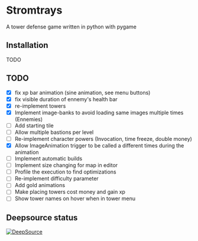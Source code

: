 # Stromtrays

A tower defense game written in python with pygame

## Installation

TODO

## TODO

* [x] fix xp bar animation (sine animation, see menu buttons)
* [x] fix visible duration of ennemy's health bar
* [X] re-implement towers
* [x] Implement image-banks to avoid loading same images multiple times (Ennemies)
* [ ] Add starting tile
* [ ] Allow multiple bastions per level
* [ ] Re-implement character powers (Invocation, time freeze, double money)
* [X] Allow ImageAnimation trigger to be called a different times during the animation
* [ ] Implement automatic builds
* [ ] Implement size changing for map in editor
* [ ] Profile the execution to find optimizations
* [ ] Re-implement difficulty parameter
* [ ] Add gold animations
* [ ] Make placing towers cost money and gain xp
* [ ] Show tower names on hover when in tower menu

## Deepsource status

[![DeepSource](https://deepsource.io/gh/Minigrim0/Stormtrays.svg/?label=active+issues&show_trend=true&token=9zXI6PGE43X7aVUJL0rgA6Qf)](https://deepsource.io/gh/Minigrim0/Stormtrays/?ref=repository-badge)
